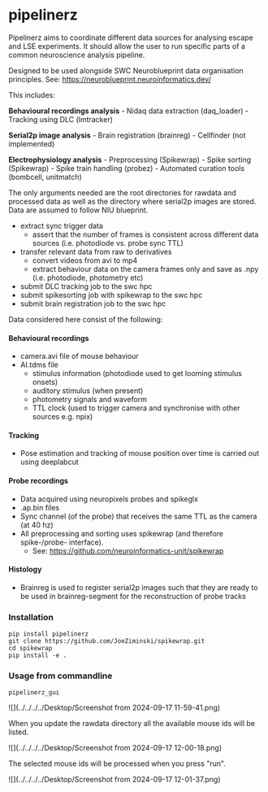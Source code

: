 # pipelinerz

Pipelinerz aims to coordinate different data sources for analysing escape and LSE experiments.
It should allow the user to run specific parts of a common neuroscience analysis pipeline.

Designed to be used alongside SWC Neuroblueprint data organisation principles. 
See: https://neuroblueprint.neuroinformatics.dev/ 

This includes:

**Behavioural recordings analysis**
    - Nidaq data extraction (daq_loader)
    - Tracking using DLC (lmtracker)

**Serial2p image analysis**
    - Brain registration (brainreg)
    - Cellfinder (not implemented)

**Electrophysiology analysis**
    - Preprocessing (Spikewrap)
    - Spike sorting (Spikewrap)
    - Spike train handling (probez)
    - Automated curation tools (bombcell, unitmatch)

The only arguments needed are the root directories for rawdata and processed data
as well as the directory where serial2p images are stored. Data are assumed to follow NIU
blueprint.

- extract sync trigger data
  - assert that the number of frames is consistent across different data sources (i.e. photodiode vs. probe sync TTL)
- transfer relevant data from raw to derivatives
  - convert videos from avi to mp4
  - extract behaviour data on the camera frames only and save as .npy (i.e. photodiode, photometry etc)
- submit DLC tracking job to the swc hpc
- submit spikesorting job with spikewrap to the swc hpc
- submit brain registration job to the swc hpc

Data considered here consist of the following:

#### Behavioural recordings
- camera.avi file of mouse behaviour
- AI.tdms file 
  - stimulus information (photodiode used to get looming stimulus onsets)
  - auditory stimulus (when present)
  - photometry signals and waveform
  - TTL clock (used to trigger camera and synchronise with other sources e.g. npix)

#### Tracking
- Pose estimation and tracking of mouse position over time is carried out using deeplabcut

#### Probe recordings
- Data acquired using neuropixels probes and spikeglx
- .ap.bin files
- Sync channel (of the probe) that receives the same TTL as the camera (at 40 hz)
- All preprocessing and sorting uses spikewrap (and therefore spike-/probe- interface). 
  - See: https://github.com/neuroinformatics-unit/spikewrap

#### Histology
- Brainreg is used to register serial2p images such that they are ready to be used in brainreg-segment
for the reconstruction of probe tracks


### Installation

    pip install pipelinerz
    git clone https://github.com/JoeZiminski/spikewrap.git
    cd spikewrap
    pip install -e .


### Usage from commandline

    pipelinerz_gui

![](../../../../Desktop/Screenshot from 2024-09-17 11-59-41.png)

When you update the rawdata directory all the available mouse ids will be listed.

![](../../../../Desktop/Screenshot from 2024-09-17 12-00-18.png)

The selected mouse ids will be processed when you press "run".

![](../../../../Desktop/Screenshot from 2024-09-17 12-01-37.png)
